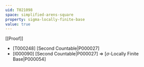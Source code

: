```yaml
---
uid: T021098
space: simplified-arens-square
property: sigma-locally-finite-base
value: true
---
```

[[Proof]]

* [T000248] [Second Countable|P000027]
* [I000090] [Second Countable|P000027] => [$\sigma$-Locally Finite Base|P000054]

